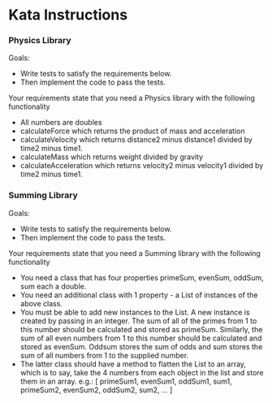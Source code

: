 # Kata Instructions

### Physics Library

Goals: 
- Write tests to satisfy the requirements below. 
- Then implement the code to pass the tests. 

Your requirements state that you need a Physics library with the following functionality
- All numbers are doubles
- calculateForce which returns the product of mass and acceleration
- calculateVelocity which returns distance2 minus distance1 divided by time2 minus time1. 
- calculateMass which returns weight divided by gravity
- calculateAcceleration which returns velocity2 minus velocity1 divided by time2 minus time1.

### Summing Library

Goals: 
- Write tests to satisfy the requirements below. 
- Then implement the code to pass the tests. 

Your requirements state that you need a Summing library with the following functionality
- You need a class that has four properties primeSum, evenSum, oddSum, sum each a double. 
- You need an additional class with 1 property - a List of instances of the above class.
- You must be able to add new instances to the List. A new instance is created by passing in an integer. The sum of all of the primes from 1 to this number should be calculated and stored as primeSum. Similarly, the sum of all even numbers from 1 to this number should be calculated and stored as evenSum. Oddsum stores the 
sum of odds and sum stores the sum of all numbers from 1 to the supplied number. 
- The latter class should have a method to flatten the List to an array, which is to say, take the 4
numbers from each object in the list and store them in an array. e.g.: [ primeSum1, evenSum1, oddSum1, sum1, primeSum2, evenSum2, oddSum2, sum2, … ]